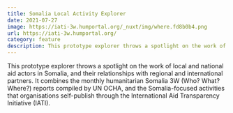 ```yaml
---
title: Somalia Local Activity Explorer
date: 2021-07-27
image: https://iati-3w.humportal.org/_nuxt/img/where.fd8b0b4.png
url: https://iati-3w.humportal.org/
category: feature
description: This prototype explorer throws a spotlight on the work of local and national aid actors in Somalia,...
---
```


This prototype explorer throws a spotlight on the work of local and national aid actors in Somalia, and their relationships with regional and international partners. It combines the monthly humanitarian Somalia 3W (Who? What? Where?) reports compiled by UN OCHA, and the Somalia-focused activities that organisations self-publish through the International Aid Transparency Initiative (IATI).
